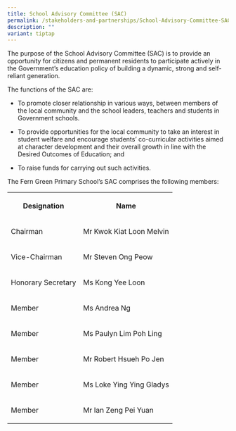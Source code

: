 ```yaml
---
title: School Advisory Committee (SAC)
permalink: /stakeholders-and-partnerships/School-Advisory-Committee-SAC/
description: ""
variant: tiptap
---
```

<p>The purpose of the School Advisory Committee (SAC) is to provide an opportunity
for citizens and permanent residents to participate actively in the Government’s
education policy of building a dynamic, strong and self-reliant generation.</p>
<p>The functions of the SAC are:</p>
<ul data-tight="true" class="tight">
<li>
<p>To promote closer relationship in various ways, between members of the
local community and the school leaders, teachers and students in Government
schools.</p>
</li>
<li>
<p>To provide opportunities for the local community to take an interest in
student welfare and encourage students’ co-curricular activities aimed
at character development and their overall growth in line with the Desired
Outcomes of Education; and</p>
</li>
<li>
<p>To raise funds for carrying out such activities.</p>
</li>
</ul>
<p>The Fern Green Primary School’s SAC comprises the following members:</p>
<table style="minWidth: 50px">
<colgroup>
<col>
<col>
</colgroup>
<tbody>
<tr>
<th rowspan="1" colspan="1">
<p>Designation</p>
</th>
<th rowspan="1" colspan="1">
<p>Name</p>
</th>
</tr>
<tr>
<td rowspan="1" colspan="1">
<p>Chairman</p>
</td>
<td rowspan="1" colspan="1">
<p>Mr Kwok Kiat Loon Melvin</p>
</td>
</tr>
<tr>
<td rowspan="1" colspan="1">
<p>Vice-Chairman</p>
</td>
<td rowspan="1" colspan="1">
<p>Mr Steven Ong Peow</p>
</td>
</tr>
<tr>
<td rowspan="1" colspan="1">
<p>Honorary Secretary</p>
</td>
<td rowspan="1" colspan="1">
<p>Ms Kong Yee Loon</p>
</td>
</tr>
<tr>
<td rowspan="1" colspan="1">
<p>Member</p>
</td>
<td rowspan="1" colspan="1">
<p>Ms Andrea Ng</p>
</td>
</tr>
<tr>
<td rowspan="1" colspan="1">
<p>Member</p>
</td>
<td rowspan="1" colspan="1">
<p>Ms Paulyn Lim Poh Ling</p>
</td>
</tr>
<tr>
<td rowspan="1" colspan="1">
<p>Member</p>
</td>
<td rowspan="1" colspan="1">
<p>Mr Robert Hsueh Po Jen</p>
</td>
</tr>
<tr>
<td rowspan="1" colspan="1">
<p>Member</p>
</td>
<td rowspan="1" colspan="1">
<p>Ms Loke Ying Ying Gladys</p>
</td>
</tr>
<tr>
<td rowspan="1" colspan="1">
<p>Member</p>
</td>
<td rowspan="1" colspan="1">
<p>Mr Ian Zeng Pei Yuan</p>
</td>
</tr>
</tbody>
</table>
<p></p>